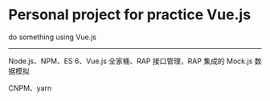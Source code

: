 # Personal project for practice Vue.js

do something using Vue.js

---

Node.js、NPM、ES 6、Vue.js 全家桶、RAP 接口管理，RAP 集成的 Mock.js 数据模拟

CNPM、yarn
